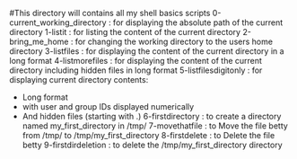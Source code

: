 #This directory will contains all my shell basics scripts
0-current_working_directory : for displaying the absolute path of the current directory
1-listit : for listing the content of the current directory
2-bring_me_home : for changing the working directory to the users home directory
3-listfiles : for displaying the content of the current directory in a long format
4-listmorefiles : for displaying the content of the current directory including hidden files in long format
5-listfilesdigitonly : for displaying current directory contents:
 - Long format
 - with user and group IDs displayed numerically
 - And hidden files (starting with .)
6-firstdirectory : to create a directory named my_first_directory in /tmp/
7-movethatfile : to Move the file betty from /tmp/ to /tmp/my_first_directory
8-firstdelete : to Delete the file betty
9-firstdirdeletion : to delete the /tmp/my_first_directory directory
